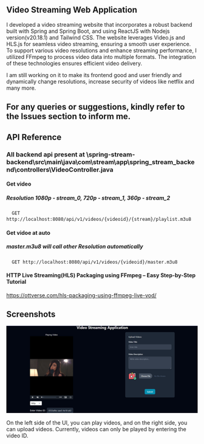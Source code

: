 ## Video Streaming Web Application 

I developed a video streaming website that incorporates a robust backend built with Spring and Spring Boot, and  using ReactJS with Nodejs version(v20.18.1) and Tailwind CSS. The website leverages Video.js and HLS.js for seamless video streaming, ensuring a smooth user experience. To support various video resolutions and enhance streaming performance, I utilized FFmpeg to process video data into multiple formats. The integration of these technologies ensures efficient video delivery. 

I am still working on it to make its frontend good and user friendly and dynamically change resolutions, increase security of videos like netflix and many more.

## For any queries or suggestions, kindly refer to the Issues section to inform me.


## API Reference
###  All backend api present at \spring-stream-backend\src\main\java\com\stream\app\spring_stream_backend\controllers\VideoController.java
#### Get video
##### Resolution 1080p - stream_0, 720p - stream_1, 360p - stream_2
```http
  GET http://localhost:8080/api/v1/videos/{videoid}/{stream}/playlist.m3u8
```

#### Get vidoe at auto
##### master.m3u8 will call other Resolution automatically
```http
  GET http://localhost:8080/api/v1/videos/{videoid}/master.m3u8
```

#### HTTP Live Streaming(HLS) Packaging using FFmpeg – Easy Step-by-Step Tutorial
  https://ottverse.com/hls-packaging-using-ffmpeg-live-vod/


## Screenshots

![App Screenshot](https://github.com/Abhijeetkur/Video-Streaming/blob/main/Screenshot%202024-12-21%20152339.png)

On the left side of the UI, you can play videos, and on the right side, you can upload videos. Currently, videos can only be played by entering the video ID.

